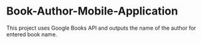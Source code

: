 # Book-Author-Mobile-Application
This project uses Google Books API and outputs the name of the author for entered book name.
